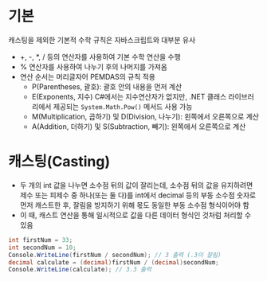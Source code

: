 # 기본

캐스팅을 제외한 기본적 수학 규칙은 자바스크립트와 대부분 유사

- +, -, \*, / 등의 연산자를 사용하여 기본 수학 연산을 수행
- % 연산자를 사용하여 나누기 후의 나머지를 가져옴
- 연산 순서는 머리글자어 PEMDAS의 규칙 적용
  - P(Parentheses, 괄호): 괄호 안의 내용을 먼저 계산
  - E(Exponents, 지수)
    C#에서는 지수연산자가 없지만, .NET 클래스 라이브러리에서 제공되는 `System.Math.Pow()` 메서드 사용 가능
  - M(Multiplication, 곱하기) 및 D(Division, 나누기): 왼쪽에서 오른쪽으로 계산
  - A(Addition, 더하기) 및 S(Subtraction, 빼기): 왼쪽에서 오른쪽으로 계산

# 캐스팅(Casting)

- 두 개의 int 값을 나누면 소수점 뒤의 값이 잘리는데, 소수점 뒤의 값을 유지하려면 제수 또는 피제수 중 하나(또는 둘 다)를 int에서 decimal 등의 부동 소수점 숫자로 먼저 캐스트한 후, 잘림을 방지하기 위해 몫도 동일한 부동 소수점 형식이어야 함
- 이 때, 캐스트 연산을 통해 일시적으로 값을 다른 데이터 형식인 것처럼 처리할 수 있음

```C#
int firstNum = 33;
int secondNum = 10;
Console.WriteLine(firstNum / secondNum); // 3 출력 (.3이 잘림)
decimal calculate = (decimal)firstNum / (decimal)secondNum;
Console.WriteLine(calculate); // 3.3 출력
```

